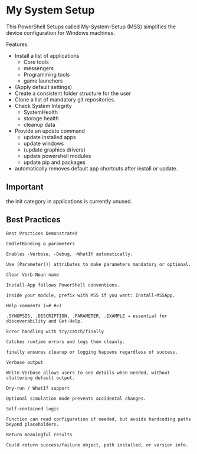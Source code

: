 # My System Setup

This PowerShell Setups called My-System-Setup (MSS) simplifies the device configuration for Windows machines.

Features:

- Install a list of applications
  - Core tools
  - messengers
  - Programming tools
  - game launchers
- (Apply default settings)
- Create a consistent folder structure for the user
- Clone a list of mandatory git repositories.
- Check System Integrity
  - SystemHealth
  - storage health
  - cleanup data
- Provide an update command
  - update installed apps
  - update windows
  - (update graphics drivers)
  - update powershell modules
  - update pip and packages
- automatically removes default app shortcuts after install or update.

## Important

the init category in applications is currently unused.

## Best Practices

```
Best Practices Demonstrated

CmdletBinding & parameters

Enables -Verbose, -Debug, -WhatIf automatically.

Use [Parameter()] attributes to make parameters mandatory or optional.

Clear Verb-Noun name

Install-App follows PowerShell conventions.

Inside your module, prefix with MSS if you want: Install-MSSApp.

Help comments (<# #>)

.SYNOPSIS, .DESCRIPTION, .PARAMETER, .EXAMPLE → essential for discoverability and Get-Help.

Error handling with try/catch/finally

Catches runtime errors and logs them cleanly.

finally ensures cleanup or logging happens regardless of success.

Verbose output

Write-Verbose allows users to see details when needed, without cluttering default output.

Dry-run / WhatIf support

Optional simulation mode prevents accidental changes.

Self-contained logic

Function can read configuration if needed, but avoids hardcoding paths beyond placeholders.

Return meaningful results

Could return success/failure object, path installed, or version info.
```
